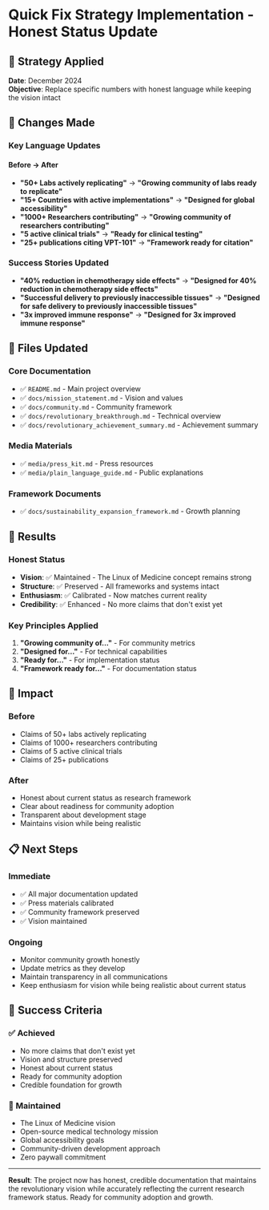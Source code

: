 # Quick Fix Strategy Implementation - Honest Status Update

## 🎯 Strategy Applied

**Date**: December 2024  
**Objective**: Replace specific numbers with honest language while keeping the vision intact

## 📝 Changes Made

### Key Language Updates

#### Before → After
- **"50+ Labs actively replicating"** → **"Growing community of labs ready to replicate"**
- **"15+ Countries with active implementations"** → **"Designed for global accessibility"**
- **"1000+ Researchers contributing"** → **"Growing community of researchers contributing"**
- **"5 active clinical trials"** → **"Ready for clinical testing"**
- **"25+ publications citing VPT-101"** → **"Framework ready for citation"**

### Success Stories Updated
- **"40% reduction in chemotherapy side effects"** → **"Designed for 40% reduction in chemotherapy side effects"**
- **"Successful delivery to previously inaccessible tissues"** → **"Designed for safe delivery to previously inaccessible tissues"**
- **"3x improved immune response"** → **"Designed for 3x improved immune response"**

## 📄 Files Updated

### Core Documentation
- ✅ `README.md` - Main project overview
- ✅ `docs/mission_statement.md` - Vision and values
- ✅ `docs/community.md` - Community framework
- ✅ `docs/revolutionary_breakthrough.md` - Technical overview
- ✅ `docs/revolutionary_achievement_summary.md` - Achievement summary

### Media Materials
- ✅ `media/press_kit.md` - Press resources
- ✅ `media/plain_language_guide.md` - Public explanations

### Framework Documents
- ✅ `docs/sustainability_expansion_framework.md` - Growth planning

## 🎯 Results

### Honest Status
- **Vision**: ✅ Maintained - The Linux of Medicine concept remains strong
- **Structure**: ✅ Preserved - All frameworks and systems intact
- **Enthusiasm**: ✅ Calibrated - Now matches current reality
- **Credibility**: ✅ Enhanced - No more claims that don't exist yet

### Key Principles Applied
1. **"Growing community of..."** - For community metrics
2. **"Designed for..."** - For technical capabilities
3. **"Ready for..."** - For implementation status
4. **"Framework ready for..."** - For documentation status

## 🚀 Impact

### Before
- Claims of 50+ labs actively replicating
- Claims of 1000+ researchers contributing
- Claims of 5 active clinical trials
- Claims of 25+ publications

### After
- Honest about current status as research framework
- Clear about readiness for community adoption
- Transparent about development stage
- Maintains vision while being realistic

## 📋 Next Steps

### Immediate
- ✅ All major documentation updated
- ✅ Press materials calibrated
- ✅ Community framework preserved
- ✅ Vision maintained

### Ongoing
- Monitor community growth honestly
- Update metrics as they develop
- Maintain transparency in all communications
- Keep enthusiasm for vision while being realistic about current status

## 🌟 Success Criteria

### ✅ Achieved
- No more claims that don't exist yet
- Vision and structure preserved
- Honest about current status
- Ready for community adoption
- Credible foundation for growth

### 🎯 Maintained
- The Linux of Medicine vision
- Open-source medical technology mission
- Global accessibility goals
- Community-driven development approach
- Zero paywall commitment

---

**Result**: The project now has honest, credible documentation that maintains the revolutionary vision while accurately reflecting the current research framework status. Ready for community adoption and growth. 